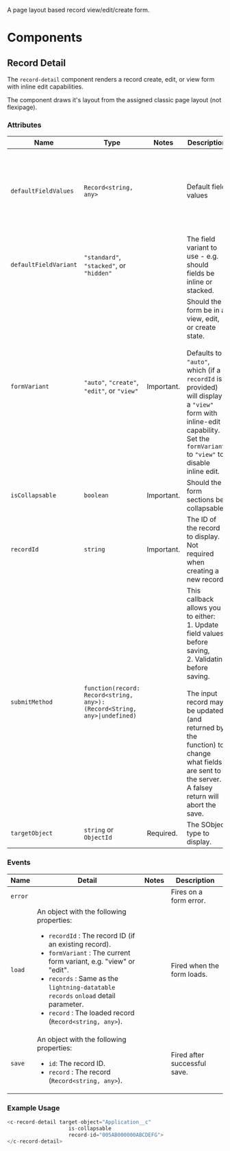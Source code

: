 A page layout based record view/edit/create form.

# Components

## Record Detail

The `record-detail` component renders a record create, edit, or view form with inline edit capabilities.

The component draws it's layout from the assigned classic page layout (not flexipage).

### Attributes
| Name                  | Type                                                                     | Notes      | Description                                                                                                                                                                                                                                                             | Example                                                                               |
|-----------------------|--------------------------------------------------------------------------|------------|-------------------------------------------------------------------------------------------------------------------------------------------------------------------------------------------------------------------------------------------------------------------------|---------------------------------------------------------------------------------------|
| `defaultFieldValues`  | `Record<string, any>`                                                    |            | Default field values                                                                                                                                                                                                                                                    | ```json<br>{<br>   Name : "Bort",<br>   Type__c : "Licence Plate"<br><br>}<br><br>``` |
| `defaultFieldVariant` | `"standard"`, `"stacked"`, or `"hidden"`                                 |            | The field variant to use - e.g. should fields be inline or stacked.                                                                                                                                                                                                     |                                                                                       |
| `formVariant`         | `"auto"`, `"create"`, `"edit"`, or `"view"`                              | Important. | Should the form be in a view, edit, or create state.<br><br>Defaults to `"auto"`, which (if a `recordId` is provided) will display a `"view"` form with inline-edit capability.  Set the `formVariant` to `"view"` to disable inline edit.                              |                                                                                       |
| `isCollapsable`       | `boolean`                                                                | Important. | Should the form sections be collapsable?                                                                                                                                                                                                                                |                                                                                       |
| `recordId`            | `string`                                                                 | Important. | The ID of the record to display.  Not required when creating a new record.                                                                                                                                                                                              |                                                                                       |
| `submitMethod`        | `function(record: Record<string, any>):(Record<String, any>\|undefined)` |            | This callback allows you to either:<br>1. Update field values before saving,<br>2. Validating before saving.<br><br>The input record may be updated (and returned by the function) to change what fields are sent to the server.  A falsey return will abort the save.  |                                                                                       |
| `targetObject`        | `string` or `ObjectId`                                                   | Required.  | The SObject type to display.                                                                                                                                                                                                                                            |                                                                                       |

### Events
| Name    | Detail                                                                                                                                                                                                                                                                                                                                              | Notes | Description                  |
|---------|-----------------------------------------------------------------------------------------------------------------------------------------------------------------------------------------------------------------------------------------------------------------------------------------------------------------------------------------------------|-------|------------------------------|
| `error` |                                                                                                                                                                                                                                                                                                                                                     |       | Fires on a form error.       |
| `load`  | An object with the following properties:<br><ul><li>`recordId` : The record ID (if an existing record).</li><li>`formVariant` : The current form variant, e.g. "view" or "edit".</li><li>`records` : Same as the `lightning-datatable` `records` `onload` detail parameter.</li><li>`record` : The loaded record (`Record<string, any>`).</li></ul> |       | Fired when the form loads.   |
| `save`  | An object with the following properties:<ul><li>`id`: The record ID.</li><li>`record` : The record (`Record<string, any>`).</li></ul>                                                                                                                                                                                                               |       | Fired after successful save. |

### Example Usage
```js
<c-record-detail target-object="Application__c"
                    is-collapsable
                    record-id="005AB000000ABCDEFG">
</c-record-detail>
```

